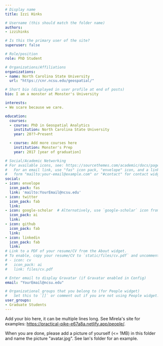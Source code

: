 ```yaml
---
# Display name
title: Izzi Hinks

# Username (this should match the folder name)
authors:
- izzihinks

# Is this the primary user of the site?
superuser: false

# Role/position
role: PhD Student

# Organizations/Affiliations
organizations:
- name: North Carolina State University
  url: "https://cnr.ncsu.edu/geospatial/"

# Short bio (displayed in user profile at end of posts)
bio: I am a monster at Monster's University

interests:
- We scare because we care.

education:
  courses:
  - course: PhD in Geospatial Analytics
    institution: North Carolina State University
    year: 20??–Present

  - course: Add more courses here
    institution: Monster's Prep
    year: 2017 [year of graduation]

# Social/Academic Networking
# For available icons, see: https://sourcethemes.com/academic/docs/page-builder/#icons
#   For an email link, use "fas" icon pack, "envelope" icon, and a link in the
#   form "mailto:your-email@example.com" or "#contact" for contact widget.
social:
- icon: envelope
  icon_pack: fas
  link: 'mailto:YourEmail@ncsu.edu'
- icon: twitter
  icon_pack: fab
  link:
- icon: google-scholar  # Alternatively, use `google-scholar` icon from `ai` icon pack
  icon_pack: ai
  link:
- icon: github
  icon_pack: fab
  link:
- icon: linkedin
  icon_pack: fab
  link:
# Link to a PDF of your resume/CV from the About widget.
# To enable, copy your resume/CV to `static/files/cv.pdf` and uncomment the lines below.
# - icon: cv
#   icon_pack: ai
#   link: files/cv.pdf

# Enter email to display Gravatar (if Gravatar enabled in Config)
email: "YourEmail@ncsu.edu"

# Organizational groups that you belong to (for People widget)
#   Set this to `[]` or comment out if you are not using People widget.
user_groups:
- Graduate Students
---
```


Add your bio here, it can be multiple lines long. See Mirela's site for examples: https://practical-pike-e67a8a.netlify.app/people/.

When you are done, please add a picture of yourself (<= 1MB) in this folder and name the picture "avatar.jpg". See Ian's folder for an example.
